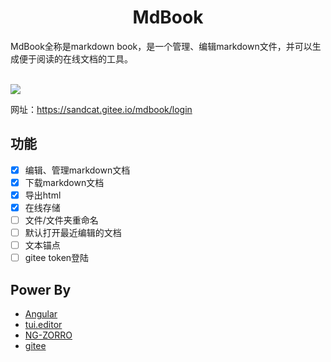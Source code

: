 <h1 align="center">MdBook</h1>
MdBook全称是markdown book，是一个管理、编辑markdown文件，并可以生成便于阅读的在线文档的工具。
<br><br>

![](https://raw.githubusercontent.com/zxhuaman/mdbook/master/docs/edit.png)

网址：https://sandcat.gitee.io/mdbook/login

## 功能
- [X] 编辑、管理markdown文档
- [X] 下载markdown文档
- [X] 导出html
- [X] 在线存储
- [ ] 文件/文件夹重命名
- [ ] 默认打开最近编辑的文档
- [ ] 文本锚点
- [ ] gitee token登陆

## Power By
- [Angular](https://github.com/angular/angular)
- [tui.editor](https://github.com/nhnent/tui.editor)
- [NG-ZORRO](https://github.com/NG-ZORRO/ng-zorro-antd)
- [gitee](https://gitee.com)
